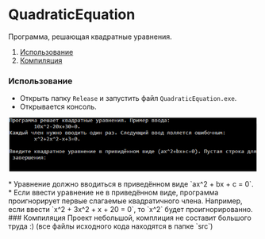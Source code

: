 # QuadraticEquation
Программа, решающая квадратные уравнения.
1. [Использование](#использование)
2. [Компиляция](#компиляция)
### Использование
* Открыть папку `Release` и запустить файл `QuadraticEquation.exe`.
* Открывается консоль.
<p align="center">
    <img src="images/Console.PNG" alt="Скрин консоли" width="500"/>
</p>
* Уравнение должно вводиться в приведённом виде `ax^2 + bx + c = 0`.
* Если ввести уравнение не в приведённом виде, программа проигнорирует первые слагаемые квадратичного члена. Например, если ввести `x^2 + 3x^2 + x + 20 = 0`, то `x^2` будет проигнорированно.
### Компиляция
Проект небольшой, комплиция не составит большого труда :) (все файлы исходного кода находятся в папке `src`)
